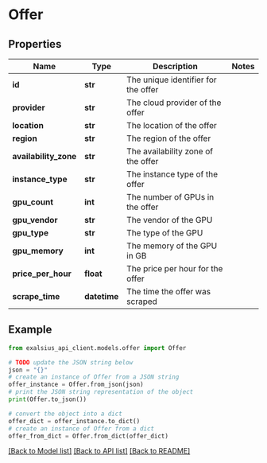 # Offer


## Properties

Name | Type | Description | Notes
------------ | ------------- | ------------- | -------------
**id** | **str** | The unique identifier for the offer | 
**provider** | **str** | The cloud provider of the offer | 
**location** | **str** | The location of the offer | 
**region** | **str** | The region of the offer | 
**availability_zone** | **str** | The availability zone of the offer | 
**instance_type** | **str** | The instance type of the offer | 
**gpu_count** | **int** | The number of GPUs in the offer | 
**gpu_vendor** | **str** | The vendor of the GPU | 
**gpu_type** | **str** | The type of the GPU | 
**gpu_memory** | **int** | The memory of the GPU in GB | 
**price_per_hour** | **float** | The price per hour for the offer | 
**scrape_time** | **datetime** | The time the offer was scraped | 

## Example

```python
from exalsius_api_client.models.offer import Offer

# TODO update the JSON string below
json = "{}"
# create an instance of Offer from a JSON string
offer_instance = Offer.from_json(json)
# print the JSON string representation of the object
print(Offer.to_json())

# convert the object into a dict
offer_dict = offer_instance.to_dict()
# create an instance of Offer from a dict
offer_from_dict = Offer.from_dict(offer_dict)
```
[[Back to Model list]](../README.md#documentation-for-models) [[Back to API list]](../README.md#documentation-for-api-endpoints) [[Back to README]](../README.md)


